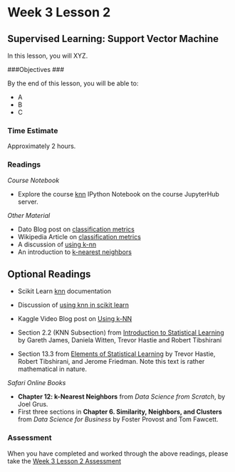 # Week 3 Lesson 2 #
## Supervised Learning: Support Vector Machine ##

In this lesson, you will XYZ. 

###Objectives ###

By the end of this lesson, you will be able to:

- A
- B 
- C

### Time Estimate ###

Approximately 2 hours.

### Readings ####

_Course Notebook_

- Explore the course [knn][l2nb]
IPython Notebook on the course JupyterHub server.

_Other Material_

- Dato Blog post on [classification metrics][bcm]
- Wikipedia Article on [classification metrics][wcm]
- A discussion of [using k-nn][yknn]
- An introduction to [k-nearest neighbors][knnb]

## Optional Readings ##

- Scikit Learn [knn][sknn] documentation
- Discussion of [using knn in scikit learn][dknn]
- Kaggle Video Blog post on [Using k-NN][kknnb]

- Section 2.2 (KNN Subsection) from [Introduction to Statistical Learning][isl]  by
Gareth James, Daniela Witten, Trevor Hastie and Robert Tibshirani
- Section 13.3 from [Elements of Statistical Learning][esl] by Trevor
Hastie, Robert Tibshirani, and Jerome Friedman. Note this text is rather
mathematical in nature.

_Safari Online Books_

- **Chapter 12: k-Nearest Neighbors** from _Data Science from Scratch_, by Joel Grus.
- First three sections in **Chapter 6. Similarity, Neighbors, and
Clusters** from _Data Science for Business_ by Foster Provost and Tom
Fawcett.

### Assessment ###

When you have completed and worked through the above readings, please take the [Week 3 Lesson 2 Assessment][la]

[l2nb]: notebooks/intro2knn.ipynb

[la]: https://learn.illinois.edu/

[bcm]: http://blog.dato.com/how-to-evaluate-machine-learning-models-part-2a-classification-metrics
[wcm]: https://en.wikipedia.org/wiki/Precision_and_recall
[sknn]: http://scikit-learn.org/stable/modules/neighbors.html
[yknn]: http://blog.yhat.com/posts/classification-using-knn-and-python.html
[knnb]: http://machinelearningmastery.com/tutorial-to-implement-k-nearest-neighbors-in-python-from-scratch/
[kknnb]: http://blog.kaggle.com/2015/04/30/scikit-learn-video-4-model-training-and-prediction-with-k-nearest-neighbors/

[dknn]: http://bigdataexaminer.com/uncategorized/k-nearest-neighbors-and-curse-of-dimensionality-in-python-scikit-learn/
[isl]: http://www-bcf.usc.edu/~gareth/ISL/
[esl]: http://statweb.stanford.edu/~tibs/ElemStatLearn/
